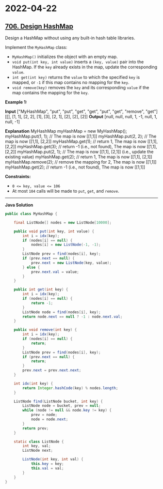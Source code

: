 # 2022-04-22

## [706. Design HashMap](https://leetcode.com/problems/design-hashmap/)

Design a HashMap without using any built-in hash table libraries.

Implement the `MyHashMap` class:

- `MyHashMap()` initializes the object with an empty map.
- `void put(int key, int value)` inserts a `(key, value)` pair into the HashMap. If the `key` already exists in the map, update the corresponding `value`.
- `int get(int key)` returns the `value` to which the specified `key` is mapped, or `-1` if this map contains no mapping for the `key`.
- `void remove(key)` removes the `key` and its corresponding `value` if the map contains the mapping for the `key`.

**Example 1:**

**Input**
\["MyHashMap", "put", "put", "get", "get", "put", "get", "remove", "get"\]
\[\[\], \[1, 1\], \[2, 2\], \[1\], \[3\], \[2, 1\], \[2\], \[2\], \[2\]\]
**Output**
\[null, null, null, 1, -1, null, 1, null, -1\]

**Explanation**
MyHashMap myHashMap = new MyHashMap();
myHashMap.put(1, 1); // The map is now \[\[1,1\]\]
myHashMap.put(2, 2); // The map is now \[\[1,1\], \[2,2\]\]
myHashMap.get(1); // return 1, The map is now \[\[1,1\], \[2,2\]\]
myHashMap.get(3); // return -1 (i.e., not found), The map is now \[\[1,1\], \[2,2\]\]
myHashMap.put(2, 1); // The map is now \[\[1,1\], \[2,1\]\] (i.e., update the existing value)
myHashMap.get(2); // return 1, The map is now \[\[1,1\], \[2,1\]\]
myHashMap.remove(2); // remove the mapping for 2, The map is now \[\[1,1\]\]
myHashMap.get(2); // return -1 (i.e., not found), The map is now \[\[1,1\]\]

**Constraints:**

- `0 <= key, value <= 106`
- At most `104` calls will be made to `put`, `get`, and `remove`.

---

**Java Solution**

```java
public class MyHashMap {

    final ListNode[] nodes = new ListNode[10000];

    public void put(int key, int value) {
        int i = idx(key);
        if (nodes[i] == null) {
            nodes[i] = new ListNode(-1, -1);
        }
        ListNode prev = find(nodes[i], key);
        if (prev.next == null) {
            prev.next = new ListNode(key, value);
        } else {
            prev.next.val = value;
        }
    }

    public int get(int key) {
        int i = idx(key);
        if (nodes[i] == null) {
            return -1;
        }
        ListNode node = find(nodes[i], key);
        return node.next == null ? -1 : node.next.val;
    }

    public void remove(int key) {
        int i = idx(key);
        if (nodes[i] == null) {
            return;
        }
        ListNode prev = find(nodes[i], key);
        if (prev.next == null) {
            return;
        }
        prev.next = prev.next.next;
    }

    int idx(int key) {
        return Integer.hashCode(key) % nodes.length;
    }

    ListNode find(ListNode bucket, int key) {
        ListNode node = bucket, prev = null;
        while (node != null && node.key != key) {
            prev = node;
            node = node.next;
        }
        return prev;
    }

    static class ListNode {
        int key, val;
        ListNode next;

        ListNode(int key, int val) {
            this.key = key;
            this.val = val;
        }
    }
}
```
